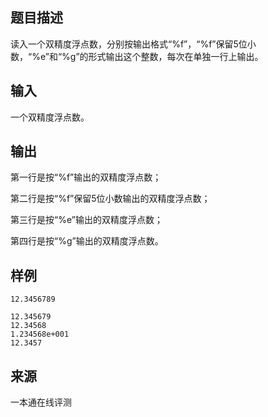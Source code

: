 ## 题目描述

读入一个双精度浮点数，分别按输出格式“%f”，“%f”保留5位小数，“%e”和“%g”的形式输出这个整数，每次在单独一行上输出。

## 输入

一个双精度浮点数。

## 输出

第一行是按“%f”输出的双精度浮点数；

第二行是按“%f”保留5位小数输出的双精度浮点数；

第三行是按“%e”输出的双精度浮点数；

第四行是按“%g”输出的双精度浮点数。

## 样例

```input1
12.3456789
```

```output1
12.345679
12.34568
1.234568e+001
12.3457
```


## 来源

 一本通在线评测 
